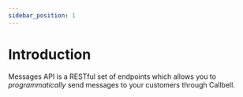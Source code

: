 ```yaml
---
sidebar_position: 1
---
```


# Introduction

Messages API is a RESTful set of endpoints which allows you to _programmatically_ send messages to your customers through Callbell.

